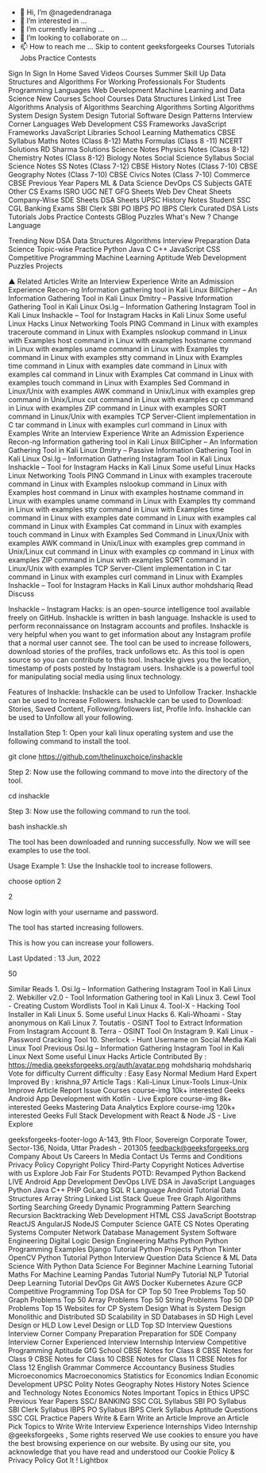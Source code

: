 - 👋 Hi, I’m @nagedendranaga
- 👀 I’m interested in ...
- 🌱 I’m currently learning ...
- 💞️ I’m looking to collaborate on ...
- 📫 How to reach me ...
Skip to content
geeksforgeeks
Courses
Tutorials
Jobs
Practice
Contests


Sign In
Sign In
Home
Saved Videos
Courses
Summer Skill Up
Data Structures and Algorithms
For Working Professionals
For Students
Programming Languages
Web Development
Machine Learning and Data Science
New Courses
School Courses
Data Structures
Linked List
Tree
Algorithms
Analysis of Algorithms
Searching Algorithms
Sorting Algorithms
System Design
System Design Tutorial
Software Design Patterns
Interview Corner
Languages
Web Development
CSS Frameworks
JavaScript Frameworks
JavaScript Libraries
School Learning
Mathematics
CBSE Syllabus
Maths Notes (Class 8-12)
Maths Formulas (Class 8 -11)
NCERT Solutions
RD Sharma Solutions
Science Notes
Physics Notes (Class 8-12)
Chemistry Notes (Class 8-12)
Biology Notes
Social Science Syllabus
Social Science Notes
SS Notes (Class 7-12)
CBSE History Notes (Class 7-10)
CBSE Geography Notes (Class 7-10)
CBSE Civics Notes (Class 7-10)
Commerce
CBSE Previous Year Papers
ML & Data Science
DevOps
CS Subjects
GATE
Other CS Exams
ISRO
UGC NET
GFG Sheets
Web Dev Cheat Sheets
Company-Wise SDE Sheets
DSA Sheets
UPSC
History Notes
Student
SSC CGL
Banking Exams
SBI Clerk
SBI PO
IBPS PO
IBPS Clerk
Curated DSA Lists
Tutorials
Jobs
Practice
Contests
GBlog
Puzzles
What's New ?
 Change Language

Trending Now
DSA
Data Structures
Algorithms
Interview Preparation
Data Science
Topic-wise Practice
Python
Java
C
C++
JavaScript
CSS
Competitive Programming
Machine Learning
Aptitude
Web Development
Puzzles
Projects

▲
Related Articles
Write an Interview Experience
Write an Admission Experience
Recon-ng Information gathering tool in Kali Linux
BillCipher – An Information Gathering Tool in Kali Linux
Dmitry – Passive Information Gathering Tool in Kali Linux
Osi.Ig – Information Gathering Instagram Tool in Kali Linux
Inshackle – Tool for Instagram Hacks in Kali Linux
Some useful Linux Hacks
Linux Networking Tools
PING Command in Linux with examples
traceroute command in Linux with Examples
nslookup command in Linux with Examples
host command in Linux with examples
hostname command in Linux with examples
uname command in Linux with Examples
tty command in Linux with examples
stty command in Linux with Examples
time command in Linux with examples
date command in Linux with examples
cal command in Linux with Examples
Cat command in Linux with examples
touch command in Linux with Examples
Sed Command in Linux/Unix with examples
AWK command in Unix/Linux with examples
grep command in Unix/Linux
cut command in Linux with examples
cp command in Linux with examples
ZIP command in Linux with examples
SORT command in Linux/Unix with examples
TCP Server-Client implementation in C
tar command in Linux with examples
curl command in Linux with Examples
Write an Interview Experience
Write an Admission Experience
Recon-ng Information gathering tool in Kali Linux
BillCipher – An Information Gathering Tool in Kali Linux
Dmitry – Passive Information Gathering Tool in Kali Linux
Osi.Ig – Information Gathering Instagram Tool in Kali Linux
Inshackle – Tool for Instagram Hacks in Kali Linux
Some useful Linux Hacks
Linux Networking Tools
PING Command in Linux with examples
traceroute command in Linux with Examples
nslookup command in Linux with Examples
host command in Linux with examples
hostname command in Linux with examples
uname command in Linux with Examples
tty command in Linux with examples
stty command in Linux with Examples
time command in Linux with examples
date command in Linux with examples
cal command in Linux with Examples
Cat command in Linux with examples
touch command in Linux with Examples
Sed Command in Linux/Unix with examples
AWK command in Unix/Linux with examples
grep command in Unix/Linux
cut command in Linux with examples
cp command in Linux with examples
ZIP command in Linux with examples
SORT command in Linux/Unix with examples
TCP Server-Client implementation in C
tar command in Linux with examples
curl command in Linux with Examples
Inshackle – Tool for Instagram Hacks in Kali Linux
author
mohdshariq
Read
Discuss

Inshackle – Instagram Hacks: is an open-source intelligence tool available freely on GitHub.  Inshackle is written in bash language.  Inshackle is used to perform reconnaissance on Instagram accounts and profiles.  Inshackle is very helpful when you want to get information about any Instagram profile that a normal user cannot see. The tool can be used to increase followers, download stories of the profiles, track unfollows etc.  As this tool is open source so you can contribute to this tool. Inshackle  gives you the location, timestamp of posts posted by Instagram users. Inshackle is a powerful tool for manipulating social media using linux technology.

Features of  Inshackle:
Inshackle can be used to Unfollow Tracker.
Inshackle can be used to Increase Followers.
Inshackle can be used to Download: Stories, Saved Content, Following/followers list, Profile Info.
Inshackle can be used to Unfollow all your following.


Installation
Step 1: Open your kali linux operating system and use the following command to install the tool.

git clone https://github.com/thelinuxchoice/inshackle



Step 2: Now use the following command to move into the directory of the tool.

cd inshackle


Step 3: Now use the following command to run the tool.

bash inshackle.sh


The tool has been downloaded and running successfully. Now we will see examples to use the tool.

Usage
Example 1: Use the Inshackle tool to increase followers.

choose option 2

2


Now login with your username and password.



The tool has started increasing followers.



This is how you can increase your followers.

Last Updated : 13 Jun, 2022

50

Similar Reads
1.
Osi.Ig – Information Gathering Instagram Tool in Kali Linux
2.
Webkiller v2.0 - Tool Information Gathering tool in Kali Linux
3.
Cewl Tool - Creating Custom Wordlists Tool in Kali Linux
4.
Tool-X - Hacking Tool Installer in Kali Linux
5.
Some useful Linux Hacks
6.
Kali-Whoami - Stay anonymous on Kali Linux
7.
Toutatis - OSINT Tool to Extract Information From Instagram Account
8.
Terra - OSINT Tool On Instagram
9.
Kali Linux - Password Cracking Tool
10.
Sherlock - Hunt Username on Social Media Kali Linux Tool
Previous
Osi.Ig – Information Gathering Instagram Tool in Kali Linux
Next
Some useful Linux Hacks
Article Contributed By :
https://media.geeksforgeeks.org/auth/avatar.png
mohdshariq
mohdshariq
Vote for difficulty
Current difficulty : Easy
Easy
Normal
Medium
Hard
Expert
Improved By :
krishna_97
Article Tags :
Kali-Linux
Linux-Tools
Linux-Unix
Improve Article
Report Issue
Courses
course-img
10k+ interested Geeks
Android App Development with Kotlin - Live
Explore
course-img
8k+ interested Geeks
Mastering Data Analytics
Explore
course-img
120k+ interested Geeks
Full Stack Development with React & Node JS - Live
Explore





geeksforgeeks-footer-logo
A-143, 9th Floor, Sovereign Corporate Tower, Sector-136, Noida, Uttar Pradesh - 201305
feedback@geeksforgeeks.org
Company
About Us
Careers
In Media
Contact Us
Terms and Conditions
Privacy Policy
Copyright Policy
Third-Party Copyright Notices
Advertise with us
Explore
Job Fair For Students
POTD: Revamped
Python Backend LIVE
Android App Development
DevOps LIVE
DSA in JavaScript
Languages
Python
Java
C++
PHP
GoLang
SQL
R Language
Android Tutorial
Data Structures
Array
String
Linked List
Stack
Queue
Tree
Graph
Algorithms
Sorting
Searching
Greedy
Dynamic Programming
Pattern Searching
Recursion
Backtracking
Web Development
HTML
CSS
JavaScript
Bootstrap
ReactJS
AngularJS
NodeJS
Computer Science
GATE CS Notes
Operating Systems
Computer Network
Database Management System
Software Engineering
Digital Logic Design
Engineering Maths
Python
Python Programming Examples
Django Tutorial
Python Projects
Python Tkinter
OpenCV Python Tutorial
Python Interview Question
Data Science & ML
Data Science With Python
Data Science For Beginner
Machine Learning Tutorial
Maths For Machine Learning
Pandas Tutorial
NumPy Tutorial
NLP Tutorial
Deep Learning Tutorial
DevOps
Git
AWS
Docker
Kubernetes
Azure
GCP
Competitive Programming
Top DSA for CP
Top 50 Tree Problems
Top 50 Graph Problems
Top 50 Array Problems
Top 50 String Problems
Top 50 DP Problems
Top 15 Websites for CP
System Design
What is System Design
Monolithic and Distributed SD
Scalability in SD
Databases in SD
High Level Design or HLD
Low Level Design or LLD
Top SD Interview Questions
Interview Corner
Company Preparation
Preparation for SDE
Company Interview Corner
Experienced Interview
Internship Interview
Competitive Programming
Aptitude
GfG School
CBSE Notes for Class 8
CBSE Notes for Class 9
CBSE Notes for Class 10
CBSE Notes for Class 11
CBSE Notes for Class 12
English Grammar
Commerce
Accountancy
Business Studies
Microeconomics
Macroeconomics
Statistics for Economics
Indian Economic Development
UPSC
Polity Notes
Geography Notes
History Notes
Science and Technology Notes
Economics Notes
Important Topics in Ethics
UPSC Previous Year Papers
SSC/ BANKING
SSC CGL Syllabus
SBI PO Syllabus
SBI Clerk Syllabus
IBPS PO Syllabus
IBPS Clerk Syllabus
Aptitude Questions
SSC CGL Practice Papers
Write & Earn
Write an Article
Improve an Article
Pick Topics to Write
Write Interview Experience
Internships
Video Internship
@geeksforgeeks , Some rights reserved
We use cookies to ensure you have the best browsing experience on our website. By using our site, you acknowledge that you have read and understood our Cookie Policy & Privacy Policy
Got It !
Lightbox
<!---
nagedendranaga/nagedendranaga is a ✨ special ✨ repository because its `README.md` (this file) appears on your GitHub profile.
You can click the Preview link to take a look at your changes.
--->
